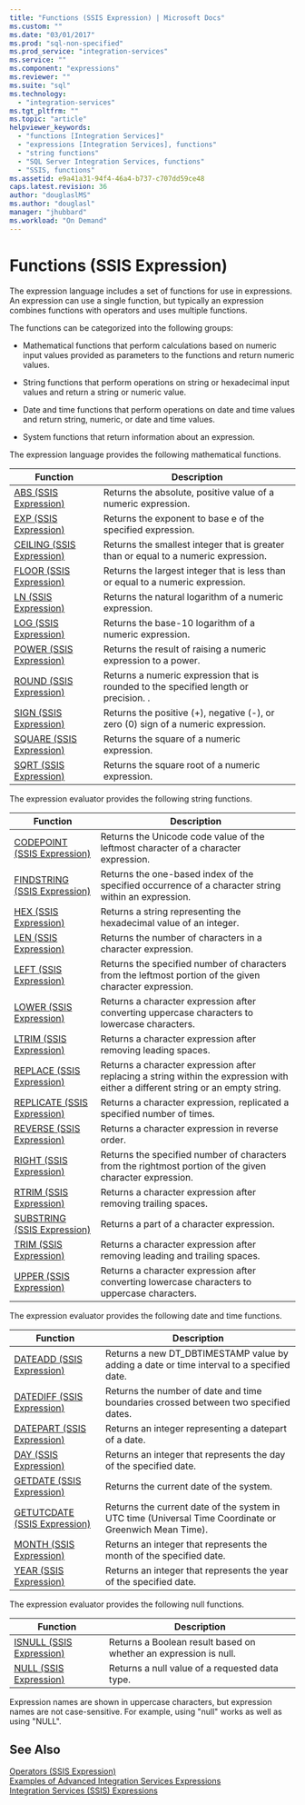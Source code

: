 ```yaml
---
title: "Functions (SSIS Expression) | Microsoft Docs"
ms.custom: ""
ms.date: "03/01/2017"
ms.prod: "sql-non-specified"
ms.prod_service: "integration-services"
ms.service: ""
ms.component: "expressions"
ms.reviewer: ""
ms.suite: "sql"
ms.technology: 
  - "integration-services"
ms.tgt_pltfrm: ""
ms.topic: "article"
helpviewer_keywords: 
  - "functions [Integration Services]"
  - "expressions [Integration Services], functions"
  - "string functions"
  - "SQL Server Integration Services, functions"
  - "SSIS, functions"
ms.assetid: e9a41a31-94f4-46a4-b737-c707dd59ce48
caps.latest.revision: 36
author: "douglaslMS"
ms.author: "douglasl"
manager: "jhubbard"
ms.workload: "On Demand"
---
```

# Functions (SSIS Expression)
  The expression language includes a set of functions for use in expressions. An expression can use a single function, but typically an expression combines functions with operators and uses multiple functions.  
  
 The functions can be categorized into the following groups:  
  
-   Mathematical functions that perform calculations based on numeric input values provided as parameters to the functions and return numeric values.  
  
-   String functions that perform operations on string or hexadecimal input values and return a string or numeric value.  
  
-   Date and time functions that perform operations on date and time values and return string, numeric, or date and time values.  
  
-   System functions that return information about an expression.  
  
 The expression language provides the following mathematical functions.  
  
|Function|Description|  
|--------------|-----------------|  
|[ABS &#40;SSIS Expression&#41;](../../integration-services/expressions/abs-ssis-expression.md)|Returns the absolute, positive value of a numeric expression.|  
|[EXP &#40;SSIS Expression&#41;](../../integration-services/expressions/exp-ssis-expression.md)|Returns the exponent to base e of the specified expression.|  
|[CEILING &#40;SSIS Expression&#41;](../../integration-services/expressions/ceiling-ssis-expression.md)|Returns the smallest integer that is greater than or equal to a numeric expression.|  
|[FLOOR &#40;SSIS Expression&#41;](../../integration-services/expressions/floor-ssis-expression.md)|Returns the largest integer that is less than or equal to a numeric expression.|  
|[LN &#40;SSIS Expression&#41;](../../integration-services/expressions/ln-ssis-expression.md)|Returns the natural logarithm of a numeric expression.|  
|[LOG &#40;SSIS Expression&#41;](../../integration-services/expressions/log-ssis-expression.md)|Returns the base-10 logarithm of a numeric expression.|  
|[POWER &#40;SSIS Expression&#41;](../../integration-services/expressions/power-ssis-expression.md)|Returns the result of raising a numeric expression to a power.|  
|[ROUND &#40;SSIS Expression&#41;](../../integration-services/expressions/round-ssis-expression.md)|Returns a numeric expression that is rounded to the specified length or precision. .|  
|[SIGN &#40;SSIS Expression&#41;](../../integration-services/expressions/sign-ssis-expression.md)|Returns the positive (+), negative (-), or zero (0) sign of a numeric expression.|  
|[SQUARE &#40;SSIS Expression&#41;](../../integration-services/expressions/square-ssis-expression.md)|Returns the square of a numeric expression.|  
|[SQRT &#40;SSIS Expression&#41;](../../integration-services/expressions/sqrt-ssis-expression.md)|Returns the square root of a numeric expression.|  
  
 The expression evaluator provides the following string functions.  
  
|Function|Description|  
|--------------|-----------------|  
|[CODEPOINT &#40;SSIS Expression&#41;](../../integration-services/expressions/codepoint-ssis-expression.md)|Returns the Unicode code value of the leftmost character of a character expression.|  
|[FINDSTRING &#40;SSIS Expression&#41;](../../integration-services/expressions/findstring-ssis-expression.md)|Returns the one-based index of the specified occurrence of a character string within an expression.|  
|[HEX &#40;SSIS Expression&#41;](../../integration-services/expressions/hex-ssis-expression.md)|Returns a string representing the hexadecimal value of an integer.|  
|[LEN &#40;SSIS Expression&#41;](../../integration-services/expressions/len-ssis-expression.md)|Returns the number of characters in a character expression.|  
|[LEFT &#40;SSIS Expression&#41;](../../integration-services/expressions/left-ssis-expression.md)|Returns the specified number of characters from the leftmost portion of the given character expression.|  
|[LOWER &#40;SSIS Expression&#41;](../../integration-services/expressions/lower-ssis-expression.md)|Returns a character expression after converting uppercase characters to lowercase characters.|  
|[LTRIM &#40;SSIS Expression&#41;](../../integration-services/expressions/ltrim-ssis-expression.md)|Returns a character expression after removing leading spaces.|  
|[REPLACE &#40;SSIS Expression&#41;](../../integration-services/expressions/replace-ssis-expression.md)|Returns a character expression after replacing a string within the expression with either a different string or an empty string.|  
|[REPLICATE &#40;SSIS Expression&#41;](../../integration-services/expressions/replicate-ssis-expression.md)|Returns a character expression, replicated a specified number of times.|  
|[REVERSE &#40;SSIS Expression&#41;](../../integration-services/expressions/reverse-ssis-expression.md)|Returns a character expression in reverse order.|  
|[RIGHT &#40;SSIS Expression&#41;](../../integration-services/expressions/right-ssis-expression.md)|Returns the specified number of characters from the rightmost portion of the given character expression.|  
|[RTRIM &#40;SSIS Expression&#41;](../../integration-services/expressions/rtrim-ssis-expression.md)|Returns a character expression after removing trailing spaces.|  
|[SUBSTRING &#40;SSIS Expression&#41;](../../integration-services/expressions/substring-ssis-expression.md)|Returns a part of a character expression.|  
|[TRIM &#40;SSIS Expression&#41;](../../integration-services/expressions/trim-ssis-expression.md)|Returns a character expression after removing leading and trailing spaces.|  
|[UPPER &#40;SSIS Expression&#41;](../../integration-services/expressions/upper-ssis-expression.md)|Returns a character expression after converting lowercase characters to uppercase characters.|  
  
 The expression evaluator provides the following date and time functions.  
  
|Function|Description|  
|--------------|-----------------|  
|[DATEADD &#40;SSIS Expression&#41;](../../integration-services/expressions/dateadd-ssis-expression.md)|Returns a new DT_DBTIMESTAMP value by adding a date or time interval to a specified date.|  
|[DATEDIFF &#40;SSIS Expression&#41;](../../integration-services/expressions/datediff-ssis-expression.md)|Returns the number of date and time boundaries crossed between two specified dates.|  
|[DATEPART &#40;SSIS Expression&#41;](../../integration-services/expressions/datepart-ssis-expression.md)|Returns an integer representing a datepart of a date.|  
|[DAY &#40;SSIS Expression&#41;](../../integration-services/expressions/day-ssis-expression.md)|Returns an integer that represents the day of the specified date.|  
|[GETDATE &#40;SSIS Expression&#41;](../../integration-services/expressions/getdate-ssis-expression.md)|Returns the current date of the system.|  
|[GETUTCDATE &#40;SSIS Expression&#41;](../../integration-services/expressions/getutcdate-ssis-expression.md)|Returns the current date of the system in UTC time (Universal Time Coordinate or Greenwich Mean Time).|  
|[MONTH &#40;SSIS Expression&#41;](../../integration-services/expressions/month-ssis-expression.md)|Returns an integer that represents the month of the specified date.|  
|[YEAR &#40;SSIS Expression&#41;](../../integration-services/expressions/year-ssis-expression.md)|Returns an integer that represents the year of the specified date.|  
  
 The expression evaluator provides the following null functions.  
  
|Function|Description|  
|--------------|-----------------|  
|[ISNULL &#40;SSIS Expression&#41;](../../integration-services/expressions/isnull-ssis-expression.md)|Returns a Boolean result based on whether an expression is null.|  
|[NULL &#40;SSIS Expression&#41;](../../integration-services/expressions/null-ssis-expression.md)|Returns a null value of a requested data type.|  
  
 Expression names are shown in uppercase characters, but expression names are not case-sensitive. For example, using "null" works as well as using "NULL".  
  
## See Also  
 [Operators &#40;SSIS Expression&#41;](../../integration-services/expressions/operators-ssis-expression.md)   
 [Examples of Advanced Integration Services Expressions](../../integration-services/expressions/examples-of-advanced-integration-services-expressions.md)   
 [Integration Services &#40;SSIS&#41; Expressions](../../integration-services/expressions/integration-services-ssis-expressions.md)  
  
  

